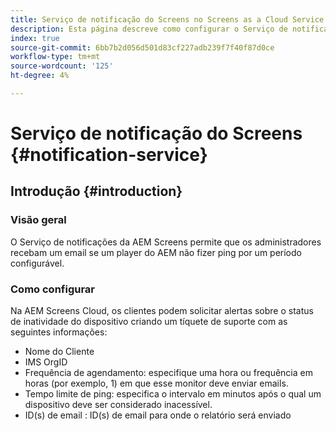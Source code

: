 ```yaml
---
title: Serviço de notificação do Screens no Screens as a Cloud Service
description: Esta página descreve como configurar o Serviço de notificação no Screens as a Cloud Service.
index: true
source-git-commit: 6bb7b2d056d501d83cf227adb239f7f40f87d0ce
workflow-type: tm+mt
source-wordcount: '125'
ht-degree: 4%

---
```



# Serviço de notificação do Screens {#notification-service}

## Introdução {#introduction}

### Visão geral

O Serviço de notificações da AEM Screens permite que os administradores recebam um email se um player do AEM não fizer ping por um período configurável.

### Como configurar

Na AEM Screens Cloud, os clientes podem solicitar alertas sobre o status de inatividade do dispositivo criando um tíquete de suporte com as seguintes informações:

* Nome do Cliente
* IMS OrgID
* Frequência de agendamento: especifique uma hora ou frequência em horas (por exemplo, 1) em que esse monitor deve enviar emails.
* Tempo limite de ping: especifica o intervalo em minutos após o qual um dispositivo deve ser considerado inacessível.
* ID(s) de email : ID(s) de email para onde o relatório será enviado